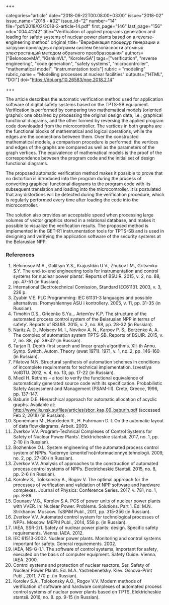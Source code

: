 +++

categories="article"
date="2018-06-22T00:08:00+03:00"
issue="2018-02"
issue_name="2018 - #02"
issue_id="2"
number="14"
file="pdf/2018/02/2018-2-article-14.pdf"
first_page="146"
last_page="156"
udc="004.4’242"
title="Verification of applied programs generation and loading for safety systems of nuclear power plants based on a reverse-engineering method"
original_title="Верификация процедур генерации и загрузки прикладных программ систем безопасности атомных электростанций методом обратного преобразования"
authors=["BelonosovMA", "KishkinVL", "KorolevSA"]
tags=["verification", "reverse engineering", "code generation", "safety systems", "microcontroller", "mathematical model", "instrumentation tools"]
rubric = "modeling"
rubric_name = "Modelling processes at nuclear facilities"
outputs=["HTML", "DOI"]
doi="https://doi.org/10.26583/npe.2018.2.14"

+++

The article describes the automatic verification method used for application software of digital safety systems based on the TPTS-SB equipment. Verification is performed by comparing two mathematical models (oriented graphs): one obtained by processing the original design data, i.e., graphical functional diagrams, and the other formed by reversing the applied program code downloaded from the microcontroller. The vertices in both graphs are the functional blocks of mathematical and logical operations, while the edges are the connections between them. Over the constructed mathematical models, a comparison procedure is performed: the vertices and edges of the graphs are compared as well as the parameters of the graph vertices. The equivalence of mathematical models is the proof of the correspondence between the program code and the initial set of design functional diagrams.

The proposed automatic verification method makes it possible to prove that no distortion is introduced into the program during the process of converting graphical functional diagrams to the program code with its subsequent translation and loading into the microcontroller. It is postulated that any distortions will be detected during the verification procedure, which is regularly performed every time after loading the code into the microcontroller.

The solution also provides an acceptable speed when processing large volumes of vector graphics stored in a relational database, and makes it possible to visualize the verification results. The proposed method is implemented in the GET-R1 instrumentation tools for TPTS-SB and is used in designing and verifying the application software of the security systems at the Belarusian NPP.

### References

1. Belonosov M.A., Galitsyn Y.S., Krajushkin U.V., Zhukov I.M., Gritsenko S.Y. The end-to-end engineering tools for instrumentation and control systems for nuclear power plants’. Reports of BSUIR. 2015, v. 2, no. 88, pp. 47-51 (in Russian).
2. International Electrotechnical Comission, Standard IEC61131. 2003, v. 3, 226 p.
3. Zyubin V.E. PLC Programming: IEC 61131-3 languages and possible alternatives. Promyshlennye ASU i kontrollery. 2005, v. 11, pp. 31-35 (in Russian).
4. Timohin D.S., Gricenko S.Yu.,. Artem’ev K.P. The structure of the automated process control system of the Belarusian NPP in terms of safety’. Reports of BSUIR. 2015, v. 2, no. 88, pp. 28-32 (in Russian).
5. Naritz A. D., Moiseev M. I., Novikov A. N., Karpov P. S., Borzenko A. A. The complex of automation system TPTS-SB. Reports of BSUIR. 2015, v. 2, no. 88, pp. 38-42 (in Russian).
6. Tarjan R. Depth-first search and linear graph algorithms. XII-th Annu. Symp. Switch. Autom. Theory (swat 1971). 1971, v. 1, no. 2, pp. 146-160 (in Russian).
7. Filatova N.N. Structural synthesis of automation schemes in conditions of incomplete requirements for technical implementation. Izvestiya VolGTU. 2012, v. 4, no. 13, pp. 17-22 (in Russian).
8. Miedl H. Retrans – a tool to verify the functional equivalence of automatically generated source code with its specification. Probabilistic Safety Assessment and Management (PSAM-III). Crete, Greece, 1996, pp. 137-147.
9. Baburin D.E. Hierarchical approach for automatic allocation of acyclic graphs. Available at: http://www.iis.nsk.su/files/articles/sbor_kas_09_baburin.pdf (accessed Feb 2, 2018) (in Russian).
10. Spоnemann M., Hanxleden R., H. Fuhrmann D. I. On the automatic layout of data flow diagrams. Arbeit. 2009.
11. Zverkov V.V. Program-Technical Complexes of Control Systems for Safety of Nuclear Power Plants’. Elektricheskie stantsii. 2017, no. 1, pp. 2-10 (in Russian).
12. Bozhenkov O.L. System engineering of the automated process control system of NPPs. Yadernye izmeritel’no(informacionnye tehnologii. 2009, no. 2, pp. 27-30 (in Russian).
13. Zverkov V.V. Analysis of approaches to the construction of automated process control systems of NPPs. Electricheskie Stantsii. 2015, no. 8, pp. 2-6 (in Russian).
14. Korolev S., Tolokonsky А., Rogov V. The optimal approach for the processes of verification and validation of NPP software and hardware complexes. Journal of Physics: Conference Series. 2017, v. 781, no. 1, pp. 8-89.
15. Dоunaev V.G., Korolev S.A. PCS of power units of nuclear power plants with VVER. In: Nuclear Power. Problems. Solutions. Part 1. Ed. M.N. Strikhanov. Moscow. TsSPiM Publ., 2011, pp. 315-356 (in Russian).
16. Zverkov V.V. Automated control system for technological processes of NPPs. Moscow. MEPhI Publ., 2014, 558 p. (in Russian).
17. IAEA, SSR-2/1. Safety of nuclear power plants: design. Specific safety requirements. Vienna. IAEA. 2012.
18. IEC 61513-2002. Nuclear power plants. Monitoring and control systems important for safety. General requirements. 2002.
19. IAEA, NS-G-1.1. The software of control systems, important for safety, executed on the basis of computer equipment. Safety Guide. Vienna. IAEA. 2000.
20. Control systems and protection of nuclear reactors. Ser. Safety of Nuclear Power Plants. Ed. M.A. Yastrebenetsky. Kiev. Osnova-Print Publ., 2011, 770 p. (in Russian).
21. Korolev S.A., Tolokonsky A.O., Rogov V.V. Modern methods of verification of software and hardware complexes of automated process control systems of nuclear power plants based on TPTS. Elektricheskie stantsii. 2016, no. 8. pp. 9-15 (in Russian).